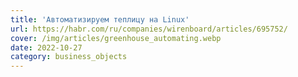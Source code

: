 ```yaml
---
title: 'Автоматизируем теплицу на Linux'
url: https://habr.com/ru/companies/wirenboard/articles/695752/
cover: /img/articles/greenhouse_automating.webp
date: 2022-10-27
category: business_objects
---
```


